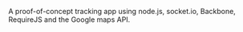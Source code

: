 A proof-of-concept tracking app using node.js, socket.io, Backbone, RequireJS and the Google maps API.